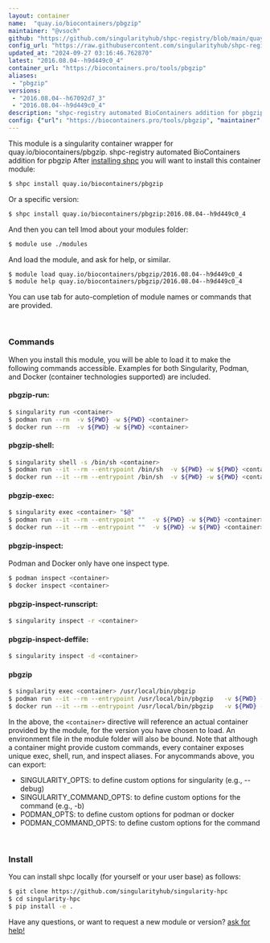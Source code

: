 ```yaml
---
layout: container
name:  "quay.io/biocontainers/pbgzip"
maintainer: "@vsoch"
github: "https://github.com/singularityhub/shpc-registry/blob/main/quay.io/biocontainers/pbgzip/container.yaml"
config_url: "https://raw.githubusercontent.com/singularityhub/shpc-registry/main/quay.io/biocontainers/pbgzip/container.yaml"
updated_at: "2024-09-27 03:16:46.762870"
latest: "2016.08.04--h9d449c0_4"
container_url: "https://biocontainers.pro/tools/pbgzip"
aliases:
 - "pbgzip"
versions:
 - "2016.08.04--h67092d7_3"
 - "2016.08.04--h9d449c0_4"
description: "shpc-registry automated BioContainers addition for pbgzip"
config: {"url": "https://biocontainers.pro/tools/pbgzip", "maintainer": "@vsoch", "description": "shpc-registry automated BioContainers addition for pbgzip", "latest": {"2016.08.04--h9d449c0_4": "sha256:dfef1b7444ee57396c805060b1f7edc1d8042e00a8f70eec4191c77054ff7be3"}, "tags": {"2016.08.04--h67092d7_3": "sha256:a3259f6de5fb63cf9e07e546aec7c9086a6a04f88ab736ff84608a5b9385706f", "2016.08.04--h9d449c0_4": "sha256:dfef1b7444ee57396c805060b1f7edc1d8042e00a8f70eec4191c77054ff7be3"}, "docker": "quay.io/biocontainers/pbgzip", "aliases": {"pbgzip": "/usr/local/bin/pbgzip"}}
---
```


This module is a singularity container wrapper for quay.io/biocontainers/pbgzip.
shpc-registry automated BioContainers addition for pbgzip
After [installing shpc](#install) you will want to install this container module:


```bash
$ shpc install quay.io/biocontainers/pbgzip
```

Or a specific version:

```bash
$ shpc install quay.io/biocontainers/pbgzip:2016.08.04--h9d449c0_4
```

And then you can tell lmod about your modules folder:

```bash
$ module use ./modules
```

And load the module, and ask for help, or similar.

```bash
$ module load quay.io/biocontainers/pbgzip/2016.08.04--h9d449c0_4
$ module help quay.io/biocontainers/pbgzip/2016.08.04--h9d449c0_4
```

You can use tab for auto-completion of module names or commands that are provided.

<br>

### Commands

When you install this module, you will be able to load it to make the following commands accessible.
Examples for both Singularity, Podman, and Docker (container technologies supported) are included.

#### pbgzip-run:

```bash
$ singularity run <container>
$ podman run --rm  -v ${PWD} -w ${PWD} <container>
$ docker run --rm  -v ${PWD} -w ${PWD} <container>
```

#### pbgzip-shell:

```bash
$ singularity shell -s /bin/sh <container>
$ podman run --it --rm --entrypoint /bin/sh  -v ${PWD} -w ${PWD} <container>
$ docker run --it --rm --entrypoint /bin/sh  -v ${PWD} -w ${PWD} <container>
```

#### pbgzip-exec:

```bash
$ singularity exec <container> "$@"
$ podman run --it --rm --entrypoint ""  -v ${PWD} -w ${PWD} <container> "$@"
$ docker run --it --rm --entrypoint ""  -v ${PWD} -w ${PWD} <container> "$@"
```

#### pbgzip-inspect:

Podman and Docker only have one inspect type.

```bash
$ podman inspect <container>
$ docker inspect <container>
```

#### pbgzip-inspect-runscript:

```bash
$ singularity inspect -r <container>
```

#### pbgzip-inspect-deffile:

```bash
$ singularity inspect -d <container>
```


#### pbgzip

```bash
$ singularity exec <container> /usr/local/bin/pbgzip
$ podman run --it --rm --entrypoint /usr/local/bin/pbgzip   -v ${PWD} -w ${PWD} <container> -c " $@"
$ docker run --it --rm --entrypoint /usr/local/bin/pbgzip   -v ${PWD} -w ${PWD} <container> -c " $@"
```



In the above, the `<container>` directive will reference an actual container provided
by the module, for the version you have chosen to load. An environment file in the
module folder will also be bound. Note that although a container
might provide custom commands, every container exposes unique exec, shell, run, and
inspect aliases. For anycommands above, you can export:

 - SINGULARITY_OPTS: to define custom options for singularity (e.g., --debug)
 - SINGULARITY_COMMAND_OPTS: to define custom options for the command (e.g., -b)
 - PODMAN_OPTS: to define custom options for podman or docker
 - PODMAN_COMMAND_OPTS: to define custom options for the command

<br>

### Install

You can install shpc locally (for yourself or your user base) as follows:

```bash
$ git clone https://github.com/singularityhub/singularity-hpc
$ cd singularity-hpc
$ pip install -e .
```

Have any questions, or want to request a new module or version? [ask for help!](https://github.com/singularityhub/singularity-hpc/issues)